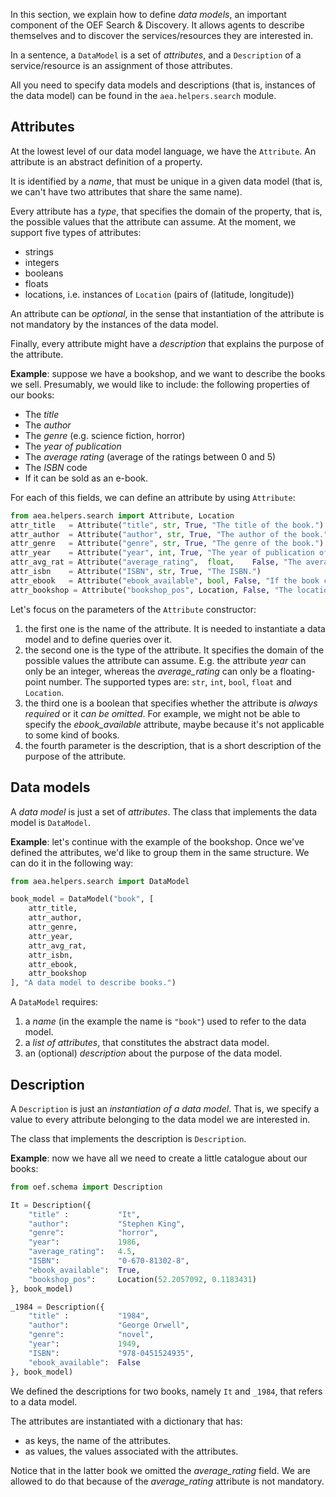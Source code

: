 In this section, we explain how to define _data models_, an important component of the OEF Search & Discovery. It allows agents to describe themselves and to discover the services/resources they are interested in.

In a sentence, a `DataModel` is a set of _attributes_, and a `Description` of a service/resource is an assignment of those attributes.

All you need to specify data models and descriptions (that is, instances of the data model) can be found in the `aea.helpers.search` module.


## Attributes

At the lowest level of our data model language, we have the `Attribute`.
An attribute is an abstract definition of a property.

It is identified by a _name_, that must be unique in a given data model (that is, we can't have two attributes that share the same name).

Every attribute has a _type_, that specifies the domain of the property, that is, the possible values that the attribute can assume. At the moment, we support five types of attributes:

* strings
* integers
* booleans
* floats
* locations, i.e. instances of `Location` (pairs of (latitude, longitude))

An attribute can be _optional_, in the sense that instantiation of the attribute is not mandatory by the instances of the data model.

Finally, every attribute might have a _description_ that explains the purpose of the attribute.

**Example**: suppose we have a bookshop, and we want to describe the books we sell. Presumably, we would like to include: the following properties of our books:

* The _title_
* The _author_
* The _genre_ (e.g. science fiction, horror)
* The _year of publication_
* The _average rating_ (average of the ratings between 0 and 5)
* The _ISBN_ code
* If it can be sold as an e-book.

For each of this fields, we can define an attribute by using `Attribute`:

``` python
from aea.helpers.search import Attribute, Location
attr_title   = Attribute("title", str, True, "The title of the book.")
attr_author  = Attribute("author", str, True, "The author of the book.")
attr_genre   = Attribute("genre", str, True, "The genre of the book.")
attr_year    = Attribute("year", int, True, "The year of publication of the book.")
attr_avg_rat = Attribute("average_rating",  float,    False, "The average rating of the book.")
attr_isbn    = Attribute("ISBN", str, True, "The ISBN.")
attr_ebook   = Attribute("ebook_available", bool, False, "If the book can be sold as an e-book.")
attr_bookshop = Attribute("bookshop_pos", Location, False, "The location of the bookshop where you can find the book")
```
Let's focus on the parameters of the `Attribute` constructor:

1. the first one is the name of the attribute. It is needed to instantiate a data model and to define queries over it.
2. the second one is the type of the attribute. It specifies the domain of the possible values the attribute can assume.
   E.g. the attribute _year_ can only be an integer, whereas the _average_rating_ can only be a floating-point number.
   The supported types are: `str`, `int`, `bool`, `float` and `Location`.
3. the third one is a boolean that specifies whether the attribute is _always required_ or it _can be omitted_. For example, we might not be able to specify the _ebook_available_ attribute, maybe because it's not applicable to some kind of books.
4. the fourth parameter is the description, that is a short description of the purpose of the attribute.

## Data models

A _data model_ is just a set of _attributes_. The class that implements the data model is `DataModel`.

**Example**: let's continue with the example of the bookshop. Once we've defined the attributes, we'd like to group them
in the same structure. We can do it in the following way:

``` python
from aea.helpers.search import DataModel

book_model = DataModel("book", [
    attr_title,
    attr_author,
    attr_genre,
    attr_year,
    attr_avg_rat,
    attr_isbn,
    attr_ebook,
    attr_bookshop
], "A data model to describe books.")
```

A `DataModel` requires:

1. a _name_ (in the example the name is `"book"`) used to refer to the data model.
2. a _list of attributes_, that constitutes the abstract data model.
3. an (optional) _description_ about the purpose of the data model.

## Description

A `Description` is just an _instantiation of a data model_. That is, we specify a value to every attribute belonging to the data model we are interested in.

The class that implements the description is `Description`.

**Example**: now we have all we need to create a little catalogue about our books:

``` python
from oef.schema import Description

It = Description({
    "title" :           "It",
    "author":           "Stephen King",
    "genre":            "horror",
    "year":             1986,
    "average_rating":   4.5,
    "ISBN":             "0-670-81302-8",
    "ebook_available":  True,
    "bookshop_pos":     Location(52.2057092, 0.1183431)
}, book_model)

_1984 = Description({
    "title" :           "1984",
    "author":           "George Orwell",
    "genre":            "novel",
    "year":             1949,
    "ISBN":             "978-0451524935",
    "ebook_available":  False
}, book_model)
```

We defined the descriptions for two books, namely `It` and `_1984`, that refers to a data model.

The attributes are instantiated with a dictionary that has:

* as keys, the name of the attributes.
* as values, the values associated with the attributes.

Notice that in the latter book we omitted the _average_rating_ field. We are allowed to do that because of the _average_rating_ attribute is not mandatory.
